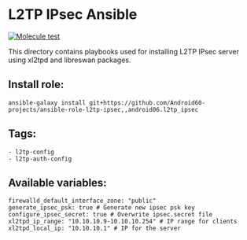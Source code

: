 # L2TP IPsec Ansible

[![Molecule test](https://github.com/Android60-projects/ansible-role-l2tp-ipsec/actions/workflows/molecule.yml/badge.svg?branch=main)](https://github.com/Android60-projects/ansible-role-l2tp-ipsec/actions/workflows/molecule.yml)

This directory contains playbooks used for installing L2TP IPsec server using xl2tpd and libreswan packages.

## Install role:
```
ansible-galaxy install git+https://github.com/Android60-projects/ansible-role-l2tp-ipsec,,android06.l2tp_ipsec
```

## Tags:
```
- l2tp-config
- l2tp-auth-config
```

## Available variables:
```
firewalld_default_interface_zone: "public"
generate_ipsec_psk: true # Generate new ipsec psk key
configure_ipsec_secret: true # Overwrite ipsec.secret file
xl2tpd_ip_range: "10.10.10.9-10.10.10.254" # IP range for clients
xl2tpd_local_ip: "10.10.10.1" # IP for the server
```
